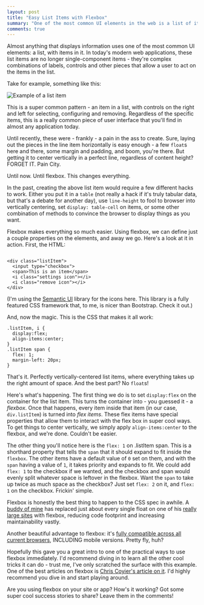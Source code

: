 ```yaml
---
layout: post
title: "Easy List Items with Flexbox"
summary: "One of the most common UI elements in the web is a list of items. The new `flexbox` spec makes creating them a piece of cake."
comments: true
---
```


Almost anything that displays information uses one of the most common UI elements: a list, with items in it. In today's modern web applications, these list items are no longer single-component items - they're complex combinations of labels, controls and other pieces that allow a user to act on the items in the list.

Take for example, something like this:

![Example of a list item](https://dl.dropbox.com/s/fu0f53hbjc1aem1/Screenshot%202015-07-13%2015.59.36.png?dl=0)

This is a super common pattern - an item in a list, with controls on the right and left for selecting, configuring and removing. Regardless of the specific items, this is a really common piece of user interface that you'll find in almost any application today.

Until recently, these were - frankly - a pain in the ass to create. Sure, laying out the pieces in the line item horizontally is easy enough - a few `float`s here and there, some margin and padding, and boom, you're there. But getting it to center vertically in a perfect line, regardless of content height? FORGET IT. Pain City.

Until now. Until flexbox. This changes everything.

In the past, creating the above list item would require a few different hacks to work. Either you put it in a `table` (not really a hack if it's truly tabular data, but that's a debate for another day), use `line-height` to fool to browser into vertically centering, set `display: table-cell` on items, or some other combination of methods to convince the browser to display things as you want.

Flexbox makes everything so much easier. Using flexbox, we can define just a couple properties on the elements, and away we go. Here's a look at it in action. First, the HTML:

~~~

<div class="listItem">
  <input type="checkbox">
  <span>This is an item</span>
  <i class="settings icon"></i>
  <i class="remove icon"></i>
</div>

~~~

(I'm using the [Semantic UI](http://semantic-ui.com) library for the icons here. This library is a fully featured CSS framework that, to me, is nicer than Bootstrap. Check it out.)

And, now the magic. This is the CSS that makes it all work:

~~~
.listItem, i {
  display:flex;
  align-items:center;
}
.listItem span {
  flex: 1;
  margin-left: 20px;
}
~~~

That's it. Perfectly vertically-centered list items, where everything takes up the right amount of space. And the best part? No `float`s!

Here's what's happening. The first thing we do is to set `display:flex` on the container for the list item. This turns the container into - you guessed it - a *flexbox*. Once that happens, every item inside that item (in our case, `div.listItem`) is turned into *flex items*. These flex items have special properties that allow them to interact with the flex box in super cool ways. To get things to center vertically, we simply apply `align-items:center` to the flexbox, and we're done. Couldn't be easier.

The other thing you'll notice here is the `flex: 1` on .listItem span. This is a shorthard property that tells the `span` that it should expand to fit inside the `flexbox`. The other items have a default value of `0` set on them, and with the `span` having a value of `1`, it takes priority and expands to fit. We could add `flex: 1` to the checkbox if we wanted, and the checkbox and span would evenly split whatever space is leftover in the flexbox. Want the `span` to take up twice as much space as the checkbox? Just set `flex: 2` on it, and `flex: 1` on the checkbox. Frickin' simple.

Flexbox is honestly the best thing to happen to the CSS spec in awhile. A [buddy of mine](http://joshtronic.com) has replaced just about every single float on one of his [really large sites](http://scenekids.com) with flexbox, reducing code footprint and increasing maintainability vastly.

Another beautiful advantage to flexbox: it's [fully compatible across all current browsers](http://caniuse.com/#feat=flexbox), INCLUDING mobile versions. Pretty fly, huh?

Hopefully this gave you a great intro to one of the practical ways to use flexbox immediately. I'd recommend diving in to learn all the other cool tricks it can do - trust me, I've only scratched the surface with this example. One of the best articles on flexbox is [Chris Coyier's article on it](https://css-tricks.com/snippets/css/a-guide-to-flexbox/). I'd highly recommend you dive in and start playing around.

Are you using flexbox on your site or app? How's it working? Got some super cool success stories to share? Leave them in the comments!
